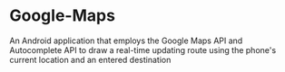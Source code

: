 # Google-Maps

An Android application that employs the Google Maps API and Autocomplete API to draw a real-time updating route using the phone's current location and an entered destination
